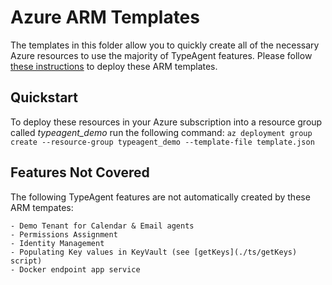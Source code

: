 # Azure ARM Templates

The templates in this folder allow you to quickly create all of the necessary Azure resources to use the majority of TypeAgent features.  Please follow [these instructions](https://learn.microsoft.com/en-us/azure/azure-resource-manager/templates/deploy-portal) to deploy these ARM templates.

## Quickstart

To deploy these resources in your Azure subscription into a resource group called *typeagent_demo* run the following command: `az deployment group create --resource-group typeagent_demo --template-file template.json`

## Features Not Covered

The following TypeAgent features are not automatically created by these ARM tempates:

    - Demo Tenant for Calendar & Email agents
    - Permissions Assignment
    - Identity Management
    - Populating Key values in KeyVault (see [getKeys](./ts/getKeys) script)
    - Docker endpoint app service